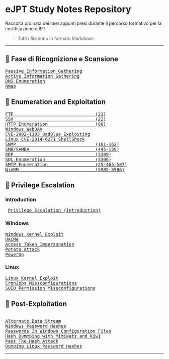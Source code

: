 # eJPT Study Notes Repository

Raccolta ordinata dei miei appunti presi durante il percorso formativo per la certificazione eJPT.
> Tutti i file sono in formato Markdown

---

## 🧭 Fase di Ricognizione e Scansione
<pre>
<a href="https://github.com/Gigidotexe/Penetration_Test_notes/blob/main/Passive%20Information%20Gathering.md">Passive Information Gathering</a>
<a href="https://github.com/Gigidotexe/Penetration_Test_notes/blob/main/Active%20Information%20Gathering.md">Active Information Gathering</a>
<a href="https://github.com/Gigidotexe/Penetration_Test_notes/blob/main/DNS%20Emumeration.md">DNS Enumeration</a>
<a href="https://github.com/Gigidotexe/Penetration_Test_notes/blob/main/Nmap.md">Nmap</a>
</pre>

## 🧾 Enumeration and Exploitation
<pre>
<a href="https://github.com/Gigidotexe/Penetration_Test_notes/blob/main/FTP%20(21).md">FTP                               (21)</a>
<a href="https://github.com/Gigidotexe/Penetration_Test_notes/blob/main/SSH%20(22).md">SSH                               (22)</a>
<a href="https://github.com/Gigidotexe/Penetration_Test_notes/blob/main/HTTP%20Enumeration.md">HTTP Enumeration                  (80)</a>
<a href="https://github.com/Gigidotexe/Penetration_Test_notes/blob/main/IIS%20WebDAV%20Exploiting.md">Windows WebDAV</a> 
<a href="https://github.com/Gigidotexe/Penetration_Test_notes/blob/main/CVE-2002-1103%20BadBlue%20Exploiting.md">CVE-2002-1103 BadBlue Exploiting</a>
<a href="https://github.com/Gigidotexe/Penetration_Test_notes/blob/main/CVE-2014-6271%20ShellShock.md">Linux CVE-2014-6271 ShellShock</a>
<a href="">SNMP                              (161-162)</a>
<a href="https://github.com/Gigidotexe/Penetration_Test_notes/blob/main/SMB,%20SAMBA%20(445-139).md">SMB/SAMBA                         (445-139)</a>
<a href="https://github.com/Gigidotexe/Penetration_Test_notes/blob/main/RDP%20(3389).md">RDP                               (3389)</a> 
<a href="https://github.com/Gigidotexe/Penetration_Test_notes/blob/main/SQL%20(3306).md">SQL Enumeration                   (3306)</a> 
<a href="https://github.com/Gigidotexe/Penetration_Test_notes/blob/main/SMTP%20(25-465-587).md">SMTP Enumeration                  (25-465-587)</a> 
<a href="https://github.com/Gigidotexe/Penetration_Test_notes/blob/main/WinRM%20(5985-5986).md">WinRM                             (5985-5986)</a>
</pre>

## 🧬 Privilege Escalation
### Introduction
<pre>
 <a href="https://github.com/Gigidotexe/Penetration_Test_notes/blob/main/Privilege%20Escalation%20(Introduction).md">Privilege Escalation (Introduction)</a>
</pre>
### Windows
<pre>
<a href="https://github.com/Gigidotexe/Penetration_Test_notes/blob/main/Windows%20Kernel%20Exploit.md">Windows Kernel Exploit</a> 
<a href="https://github.com/Gigidotexe/Penetration_Test_notes/blob/main/UACMe.md">UACMe</a>  
<a href="https://github.com/Gigidotexe/Penetration_Test_notes/blob/main/Access%20Token%20Impersonation.md">Access Token Impersonation</a>
<a href="https://github.com/Gigidotexe/Penetration_Test_notes/blob/main/Potato%20Attack.md">Potato Attack</a>
<a href="https://github.com/Gigidotexe/Penetration_Test_notes/blob/main/PowerUp.md">PowerUp</a>
</pre>

### Linux
<pre>
<a href="https://github.com/Gigidotexe/Penetration_Test_notes/blob/main/Linux%20Kernel%20Exploits%20(CVE-2016-5195%20Dirty%20COW).md">Linux Kernel Exploit</a>
<a href="https://github.com/Gigidotexe/Penetration_Test_notes/blob/main/CronJobs%20Missconfigurations.md">CronJobs Missconfigurations</a>
<a href="https://github.com/Gigidotexe/Penetration_Test_notes/blob/main/SUID%20Permissions%20Missconfigurations.md">SUID Permission Missconfigurations</a>
</pre>


## 🧰 Post-Exploitation
<pre>
<!-- parla di autoroute -s <network/subnet>, auxiliary/server/socks_proxy e netstat -antp. l'ho torvato nella sessione di smb -->
<a href="https://github.com/Gigidotexe/Penetration_Test_notes/blob/main/Alternate%20Data%20Stream.md">Alternate Data Stream</a> 
<a href="https://github.com/Gigidotexe/Penetration_Test_notes/blob/main/Windows%20Password%20Hashes.md">Windows Password Hashes</a> 
<a href="https://github.com/Gigidotexe/Penetration_Test_notes/blob/main/Searching%20For%20Passwords%20In%20Windows%20Configuration%20Files.md">Passwords In Windows Configuration Files</a>
<a href="https://github.com/Gigidotexe/Penetration_Test_notes/blob/main/Hash%20Dumping%20with%20Mimikatz%20and%20Kiwi.md">Hash Dummping with Mimikatz and Kiwi</a>
<a href="https://github.com/Gigidotexe/Penetration_Test_notes/blob/main/PassTheHashAttack.md">Pass The Hash Attack</a>
<a href="https://github.com/Gigidotexe/Penetration_Test_notes/blob/main/Dumping%20Linux%20Password%20Hashes.md">Dumping Linux Password Hashes</a>
</pre>
---

